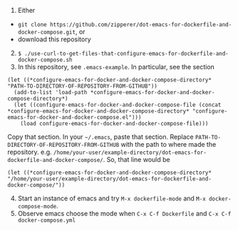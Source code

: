 1. Either
 - `git clone https://github.com/zipperer/dot-emacs-for-dockerfile-and-docker-compose.git`, or
 - download this repository
2. `$ ./use-curl-to-get-files-that-configure-emacs-for-dockerfile-and-docker-compose.sh`
3. In this repository, see `.emacs-example`. In particular, see the section 
  ```
  (let ((*configure-emacs-for-docker-and-docker-compose-directory* "PATH-TO-DIRECTORY-OF-REPOSITORY-FROM-GITHUB"))
    (add-to-list 'load-path *configure-emacs-for-docker-and-docker-compose-directory*)
    (let ((configure-emacs-for-docker-and-docker-compose-file (concat *configure-emacs-for-docker-and-docker-compose-directory* "configure-emacs-for-docker-and-docker-compose.el")))
      (load configure-emacs-for-docker-and-docker-compose-file)))
  ```
   Copy that section. In your `~/.emacs`, paste that section. Replace `PATH-TO-DIRECTORY-OF-REPOSITORY-FROM-GITHUB` with the path to where made the repository. e.g. `/home/your-user/example-directory/dot-emacs-for-dockerfile-and-docker-compose/`. So, that line would be
   ```
  (let ((*configure-emacs-for-docker-and-docker-compose-directory* "/home/your-user/example-directory/dot-emacs-for-dockerfile-and-docker-compose/"))
  ```
4. Start an instance of emacs and try `M-x dockerfile-mode` and `M-x docker-compose-mode`.
5. Observe emacs choose the mode when `C-x C-f Dockerfile` and `C-x C-f docker-compose.yml`
